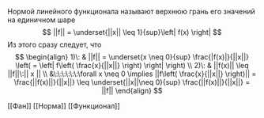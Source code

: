 Нормой линейного функционала называют верхнюю грань его значений на единичном шаре
$$
||f|| = \underset{||x|| \leq 1}{sup}\left| f(x) \right| 
$$
Из этого сразу следует, что 
$$
\begin{align}
1)\: & ||f|| = \underset{x \neq 0}{sup} \frac{|f(x)|}{||x||} \left( = \left| f\left( \frac{x}{||x||} \right) \right|  \right)  \\
2)\: & ||f(x)|| \leq ||f||\:|| x || \\
 &\:\:\:\:\:\:\forall x \neq 0 \implies ||f\left( \frac{x}{||x||} \right)|| = \frac{||f(x)||}{||x||} \leq \underset{||x||\neq 0}{sup} \frac{||f(x)||}{||x||} = ||f||
\end{align}
$$

[[Фан]] [[Норма]] [[Функционал]]